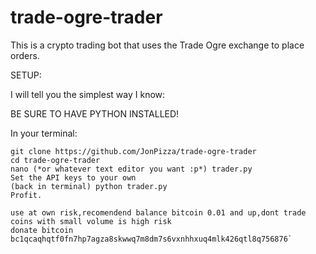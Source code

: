 # trade-ogre-trader
This is a crypto trading bot that uses the Trade Ogre exchange to place orders.

SETUP:

I will tell you the simplest way I know:

BE SURE TO HAVE PYTHON INSTALLED!

In your terminal:

```
git clone https://github.com/JonPizza/trade-ogre-trader
cd trade-ogre-trader
nano (*or whatever text editor you want :p*) trader.py
Set the API keys to your own
(back in terminal) python trader.py
Profit.

use at own risk,recomendend balance bitcoin 0.01 and up,dont trade coins with small volume is high risk
donate bitcoin   bc1qcaqhqtf0fn7hp7agza8skwwq7m8dm7s6vxnhhxuq4mlk426qtl8q756876`
